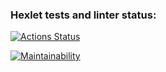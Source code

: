 ### Hexlet tests and linter status:
[![Actions Status](https://github.com/KiraBelo/frontend-project-11/workflows/hexlet-check/badge.svg)](https://github.com/KiraBelo/frontend-project-11/actions)

[![Maintainability](https://api.codeclimate.com/v1/badges/018529ef631fea4b0ab2/maintainability)](https://codeclimate.com/github/KiraBelo/frontend-project-11/maintainability)